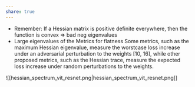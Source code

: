 ```yaml
---
share: true
---
```


- Remember: If a Hessian matrix is positive definite everywhere, then the function is convex => bad neg eigenvalues
- Large eigenvalues of the 
Metrics for flatness Some metrics, such as the maximum Hessian eigenvalue, measure the worstcase loss increase under an adversarial perturbation to the weights [10, 16], while other proposed metrics, such as the Hessian trace, measure the expected loss increase under random perturbations to the weights.

![[hessian_spectrum_vit_resnet.png|hessian_spectrum_vit_resnet.png]]